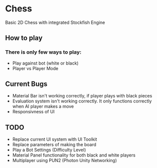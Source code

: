 # Chess
Basic 2D Chess with integrated Stockfish Engine

## How to play
### There is only few ways to play:
* Play against bot (white or black)
* Player vs Player Mode

## Current Bugs
* Material Bar isn't working correctly, if player plays with black pieces
* Evaluation system isn't working correctly. It only functions correctly when AI player makes a move
* Responsivness of UI

## TODO
* Replace current UI system with UI Toolkit
* Replace parameters of making the board
* Play a Bot Settings (Difficulty Level)
* Material Panel functionality for both black and white players
* Multiplayer using PUN2 (Photon Unity Networking)

